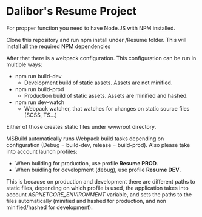 # Dalibor's Resume Project

For propper function you need to have Node.JS with NPM installed.

Clone this repository and run npm install under /Resume folder. This will install all the required NPM dependencies

After that there is a webpack configuration. This configuration can be run in multiple ways:
- npm run build-dev
  - Development build of static assets. Assets are not minified.
- npm run build-prod
  - Production build of static assets. Assets are minified and hashed.
- npm run dev-watch
  - Webpack watcher, that watches for changes on static source files (SCSS, TS...)

Either of those creates static files under wwwroot directory.

MSBuild automatically runs Webpack build tasks depending on configuration (Debug = build-dev, release = build-prod). Also please take into account launch profiles:
- When building for production, use profile **Resume PROD**.
- When buidling for development (debug), use profile **Resume DEV**.

This is because on production and development there are different paths to static files, depending on which profile is used, the application takes into account *ASPNETCORE_ENVIRONMENT* variable, and sets the paths to the files automatically (minified and hashed for production, and non minified/hashed for development).
